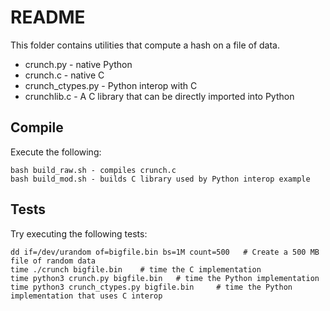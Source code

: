 # README

This folder contains utilities that compute a hash on a file of data.

* crunch.py - native Python 
* crunch.c - native C
* crunch_ctypes.py - Python interop with C
* crunchlib.c - A C library that can be directly imported into Python

## Compile

Execute the following:

    bash build_raw.sh - compiles crunch.c
    bash build_mod.sh - builds C library used by Python interop example

## Tests

Try executing the following tests:

    dd if=/dev/urandom of=bigfile.bin bs=1M count=500   # Create a 500 MB file of random data
    time ./crunch bigfile.bin    # time the C implementation
    time python3 crunch.py bigfile.bin   # time the Python implementation
    time python3 crunch_ctypes.py bigfile.bin     # time the Python implementation that uses C interop

